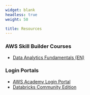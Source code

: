 ```yaml
---
widget: blank
headless: true
weight: 50

title: Resources
---
```


### AWS Skill Builder Courses
* [Data Analytics Fundamentals (EN)](https://explore.skillbuilder.aws/learn/course/internal/view/elearning/44/data-analytics-fundamentals)

### Login Portals
* [AWS Academy Login Portal](http://awsacademy.instructure.com/)
* [Databricks Community Edition](http://community.cloud.databricks.com/)
